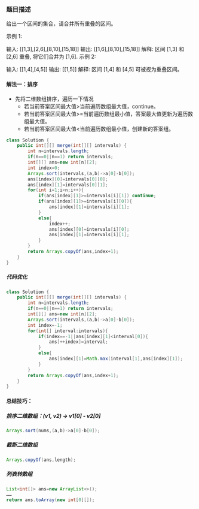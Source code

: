 ### 题目描述

给出一个区间的集合，请合并所有重叠的区间。

示例 1:

输入: [[1,3],[2,6],[8,10],[15,18]]
输出: [[1,6],[8,10],[15,18]]
解释: 区间 [1,3] 和 [2,6] 重叠, 将它们合并为 [1,6].
示例 2:

输入: [[1,4],[4,5]]
输出: [[1,5]]
解释: 区间 [1,4] 和 [4,5] 可被视为重叠区间。

#### 解法一：排序

* 先将二维数组排序，遍历一下情况
  * 若当前答案区间最大值>当前遍历数组最大值，continue。
  * 若当前答案区间最大值>=当前遍历数组最小值，答案最大值更新为遍历数组最大值。
  * 若当前答案区间最大值<当前遍历数组最小值，创建新的答案组。

```java
class Solution {
    public int[][] merge(int[][] intervals) {
        int n=intervals.length;
        if(n==0||n==1) return intervals;
        int[][] ans=new int[n][2];
        int index=0;
        Arrays.sort(intervals,(a,b)->a[0]-b[0]);
        ans[index][0]=intervals[0][0];
        ans[index][1]=intervals[0][1];
        for(int i=1;i<n;i++){
            if(ans[index][1]>=intervals[i][1]) continue;
            if(ans[index][1]>=intervals[i][0]){
                ans[index][1]=intervals[i][1];
            }
            else{
                index++;
                ans[index][0]=intervals[i][0];
                ans[index][1]=intervals[i][1];
            }
        }
        return Arrays.copyOf(ans,index+1);
    }
}
```

##### 代码优化

```java
class Solution {
    public int[][] merge(int[][] intervals) {
        int n=intervals.length;
        if(n==0||n==1) return intervals;
        int[][] ans=new int[n][2];
        Arrays.sort(intervals,(a,b)->a[0]-b[0]);
        int index=-1;
        for(int[] interval:intervals){
            if(index==-1||ans[index][1]<interval[0]){
                ans[++index]=interval;
            }
            else{
                ans[index][1]=Math.max(interval[1],ans[index][1]);
            }
        }
        return Arrays.copyOf(ans,index+1);
    }
}
```





#### 总结技巧：

##### 排序二维数组：(v1, v2) -> v1[0] - v2[0]

```java
Arrays.sort(nums,(a,b)->a[0]-b[0]);
```

##### 截断二维数组

```java
Arrays.copyOf(ans,length);
```

##### 列表转数组

```java
List<int[]> ans=new ArrayList<>();
……
return ans.toArray(new int[0][]);
```

